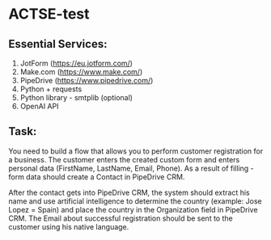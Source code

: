 # ACTSE-test
## Essential Services:
1. JotForm (https://eu.jotform.com/)
2. Make.com (https://www.make.com/)
3. PipeDrive (https://www.pipedrive.com/)
4. Python + requests
5. Python library - smtplib (optional)
6. OpenAI API

## Task:

You need to build a flow that allows you to perform customer registration for a business.
The customer enters the created custom form and enters personal data (FirstName, LastName, Email, Phone). As a result of filling - form data should create a Contact in PipeDrive CRM.

After the contact gets into PipeDrive CRM, the system should extract his name and use artificial intelligence to determine the country (example: Jose Lopez = Spain) and place the country in the Organization field in PipeDrive CRM. The Email about successful registration should be sent to the customer using his native language.
